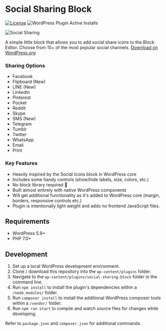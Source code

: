 # Social Sharing Block

[![License](https://img.shields.io/badge/license-GPL--2.0%2B-blue.svg)](https://github.com/ndiego/social-share-block/blob/master/LICENSE.txt) ![WordPress Plugin Active Installs](https://img.shields.io/wordpress/plugin/installs/social-sharing-block?color=%23007cba&label=Active%20Installs&logo=wordpress&style=flat-square)

![Social Sharing](https://github.com/ndiego/social-sharing-block/blob/main/.wordpress-org/banner-1544x500.png)

A simple little block that allows you to add social share icons to the Block Editor. Choose from 15+ of the most popular social channels. [Download on WordPress.org](https://wordpress.org/plugins/social-sharing-block/)

### Sharing Options

- Facebook
- Flipboard (New)
- LINE (New)
- LinkedIn
- Pinterest
- Pocket
- Reddit
- Skype
- SMS (New)
- Telegram
- Tumblr
- Twitter
- WhatsApp
- Email
- Print

### Key Features

- Heavily inspired by the Social Icons block in WordPress core
- Includes some handy controls (show/hide labels, size, colors, etc.)
- No block library required 🎉
- Built almost entirely with native WordPress components
- Will get additional functionality as it's added to WordPress core (margin, borders, responsive controls etc.)
- Plugin is intentionally light weight and adds no frontend JavaScript files.

## Requirements

- WordPress 5.9+
- PHP 7.0+

## Development

1. Set up a local WordPress development environment.
2. Clone / download this repository into the `wp-content/plugins` folder.
3. Navigate to the `wp-content/plugins/social-sharing-block` folder in the command line.
4. Run `npm install` to install the plugin's dependencies within a `/node_modules/` folder.
5. Run `composer install` to install the additional WordPress composer tools within a `/vendor/` folder.
6. Run `npm run start` to compile and watch source files for changes while developing.

Refer to `package.json` and `composer.json` for additional commands.
